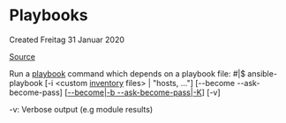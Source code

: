 # Playbooks
Created Freitag 31 Januar 2020

[Source](https://docs.ansible.com/ansible/latest/user_guide/playbooks.html)

Run a [playbook](./Playbooks/Structure.md) command which depends on a playbook file:
#|$ ansible-playbook [-i <custom [inventory](../Inventory.md) files> | "hosts, ..."] [--become --ask-become-pass] [[--become|-b --ask-become-pass|-K](./Security/Administrative_rights.md)] [-v] <playbook>

-v:		Verbose output (e.g module results)

